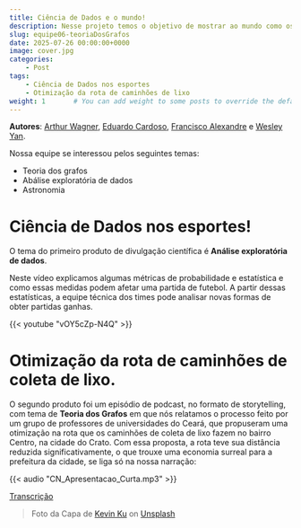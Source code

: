 ```yaml
---
title: Ciência de Dados e o mundo!
description: Nesse projeto temos o objetivo de mostrar ao mundo como os diversos ramos da ciência de dados podem auxiliar em diferentes áreas. Gravamos um vídeo em formato de telejornal falando sobre análise exploratória e análise de dados nos esportes e como isso pode ajudar os times. Ademais, fizemos um episódio de podcast falando sobre teoria dos grafos e otimizaçã e como isso ajudou a prefeitura de uma cidade.
slug: equipe06-teoriaDosGrafos
date: 2025-07-26 00:00:00+0000
image: cover.jpg
categories:
    - Post
tags:
    - Ciência de Dados nos esportes
    - Otimização da rota de caminhões de lixo
weight: 1       # You can add weight to some posts to override the default sorting (date descending)
---
```


**Autores**: [Arthur Wagner](https://instagram.com/arthurwgirao_), [Eduardo Cardoso](https://instagram.com/educardooso), [Francisco Alexandre](https://instagram.com/alixaodre) e [Wesley Yan](https://instagram.com/wesleyylg). 

Nossa equipe se interessou pelos seguintes temas:

 - Teoria dos grafos
 - Abálise exploratória de dados
 - Astronomia
  
# Ciência de Dados nos esportes!

O tema do primeiro produto de divulgação científica é **Análise exploratória de dados**.

Neste vídeo explicamos algumas métricas de probabilidade e estatística e como essas medidas podem afetar uma partida de futebol. A partir dessas estatísticas, a equipe técnica dos times pode analisar novas formas de obter partidas ganhas.

{{< youtube "vOY5cZp-N4Q" >}}

# Otimização da rota de caminhões de coleta de lixo.
O segundo produto foi um episódio de podcast, no formato de storytelling, com tema de **Teoria dos Grafos** em que nós relatamos o processo feito por um grupo de professores de universidades do Ceará, que propuseram uma otimização na rota que os caminhões de coleta de lixo fazem no bairro Centro, na cidade do Crato. Com essa proposta, a rota teve sua distância reduzida significativamente, o que trouxe uma economia surreal para a prefeitura da cidade, se liga só na nossa narração:


{{< audio "CN_Apresentacao_Curta.mp3" >}}

[Transcrição](transcript.txt)

> Foto da Capa de [Kevin Ku](https://unsplash.com/@ikukevk) on [Unsplash](https://unsplash.com/)
